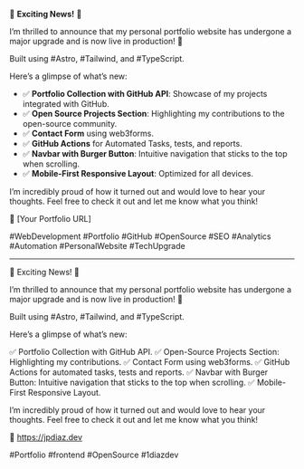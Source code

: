 🚀 **Exciting News!** 🚀

I’m thrilled to announce that my personal portfolio website has undergone a major upgrade and is now live in production! 🎉

Built using #Astro, #Tailwind, and #TypeScript.

Here’s a glimpse of what’s new:

- ✅ **Portfolio Collection with GitHub API**: Showcase of my projects integrated with GitHub.
- ✅ **Open Source Projects Section**: Highlighting my contributions to the open-source community.
- ✅ **Contact Form** using web3forms.
- ✅ **GitHub Actions** for Automated Tasks, tests, and reports.
- ✅ **Navbar with Burger Button**: Intuitive navigation that sticks to the top when scrolling.
- ✅ **Mobile-First Responsive Layout**: Optimized for all devices.

I’m incredibly proud of how it turned out and would love to hear your thoughts. Feel free to check it out and let me know what you think!

🔗 [Your Portfolio URL]

#WebDevelopment #Portfolio #GitHub #OpenSource #SEO #Analytics #Automation #PersonalWebsite #TechUpgrade

---

🚀 Exciting News! 🚀

I’m thrilled to announce that my personal portfolio website has undergone a major upgrade and is now live in production! 🎉

Built using #Astro, #Tailwind, and #TypeScript.

Here’s a glimpse of what’s new:

✅ Portfolio Collection with GitHub API.
✅ Open-Source Projects Section: Highlighting my contributions.
✅ Contact Form using web3forms.
✅ GitHub Actions for automated tasks, tests and reports.
✅ Navbar with Burger Button: Intuitive navigation that sticks to the top when scrolling.
✅ Mobile-First Responsive Layout.

I’m incredibly proud of how it turned out and would love to hear your thoughts. Feel free to check it out and let me know what you think!

🔗 https://jpdiaz.dev

#Portfolio #frontend #OpenSource #1diazdev

